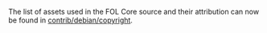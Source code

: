 The list of assets used in the FOL Core source and their attribution can now be found in [contrib/debian/copyright](../contrib/debian/copyright).
